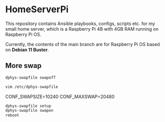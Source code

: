 # HomeServerPi

This repository contains Ansible playbooks, configs, scripts etc. for my small home server, which is a Raspberry Pi 4B with 4GB RAM running on Raspberry Pi OS.

Currently, the contents of the main branch are for Raspberry Pi OS based on **Debian 11 Buster**.

## More swap

```bash
dphys-swapfile swapoff
```

```bash
vim /etc/dphys-swapfile
```

CONF_SWAPSIZE=10240
CONF_MAXSWAP=20480

```bash
dphys-swapfile setup
dphys-swapfile swapon
reboot
```